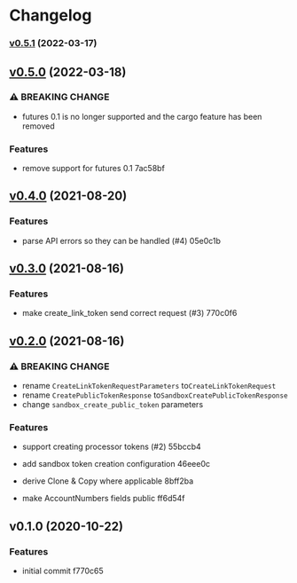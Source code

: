 # Changelog

### [v0.5.1](https://github.com/telcoin/plaid/compare/v0.5.0...v0.5.1) (2022-03-17)


## [v0.5.0](https://github.com/telcoin/plaid/compare/v0.4.0...v0.5.0) (2022-03-18)

### ⚠ BREAKING CHANGE

* futures 0.1 is no longer supported and the cargo feature has been removed


### Features

* remove support for futures 0.1
 7ac58bf


## [v0.4.0](https://github.com/telcoin/plaid/compare/v0.3.0...v0.4.0) (2021-08-20)


### Features

* parse API errors so they can be handled (#4)
 05e0c1b


## [v0.3.0](https://github.com/telcoin/plaid/compare/v0.2.0...v0.3.0) (2021-08-16)


### Features

* make create_link_token send correct request (#3)
 770c0f6


## [v0.2.0](https://github.com/telcoin/plaid/compare/v0.1.0...v0.2.0) (2021-08-16)

### ⚠ BREAKING CHANGE

* rename `CreateLinkTokenRequestParameters` to`CreateLinkTokenRequest`
* rename `CreatePublicTokenResponse` to`SandboxCreatePublicTokenResponse`
* change `sandbox_create_public_token` parameters


### Features

* support creating processor tokens (#2)
 55bccb4

* add sandbox token creation configuration
 46eee0c

* derive Clone & Copy where applicable
 8bff2ba

* make AccountNumbers fields public
 ff6d54f


## v0.1.0 (2020-10-22)


### Features

* initial commit
 f770c65

